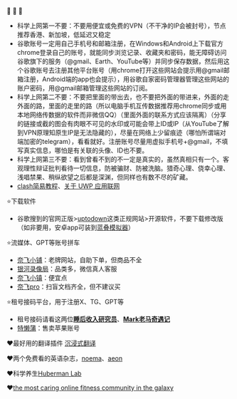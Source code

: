 


:red_circle: :red_circle: :red_circle: 
- 科学上网第一不要：不要用便宜或免费的VPN（不干净的IP会被封号），节点推荐香港、新加坡，低延迟又稳定
- 谷歌账号一定用自己手机号和邮箱注册，在Windows和Android上下载官方chrome登录自己的账号，就能同步浏览记录、收藏夹和密码，能无障碍访问谷歌旗下的服务（@gmail、Earth、YouTube等）并同步保存数据，然后用这个谷歌账号去注册其他平台账号（用chrome打开这些网站会提示用@gmail邮箱注册，Android端的app也会提示），用谷歌自家密码管理器管理这些网站的账户密码，用@gmail邮箱管理这些网站的订阅。
- 科学上网第二不要：不要把里面的带出去，也不要把外面的带进来，外面的走外面的路，里面的走里的路（所以电脑手机互传数据推荐用chrome同步或用本地网络传数据的软件而非微信QQ）（里面外面的联系方式应该隔离）（分享的链接或截的图会有肉眼不可见的水印或可能会带上ID或IP（从YouTube了解到VPN原理知原生IP是无法隐藏的），尽量在网络上少留痕迹（哪怕所谓端对端加密的telegram），看看就好。注册账号尽量用虚拟手机号+@gmail，不填写真实信息，哪怕是有关联的头像、ID也不要。
- 科学上网第三不要：看到曾看不到的不一定是真实的，虽然真相只有一个。客观理性辩证批判看待一切信息，防被骗财、防被洗脑。猎奇心理、侥幸心理、浅唱禁果、稍纵欲望之后都是深渊，但同样也有数不尽的矿藏。
- [clash简易教程](https://doc.boccc.co/zh/)、[关于 UWP 应用联网](https://world.crisp.help/zh/article/clash-for-windows-xvf25w/)

  
:star:下载软件
- 谷歌搜到的官网正版>[uptodown](https://cn.uptodown.com/)这类正规网站>开源软件，不要下载修改版（如非要用，安卓app可装到[蓝叠模拟器](https://www.bluestacks.cn/)）


:star:流媒体、GPT等账号拼车
- [奈飞小铺](https://www.ihezu.cn/)：老牌网站，自助下单，但商品不全
- [银河录像局](https://nf.video/)：品类多，微信真人客服
- [奈飞小镇](https://netflixtown.com/)：便宜点
- [奈飞pro](https://naifei.pro/m/)：扫盲文档齐全，但不建议买

:star:租号接码平台，用于注册X、TG、GPT等
- 租号接码请看这两位[**睡后收入研究员**](https://www.youtube.com/@adong12)、[**Mark老马奇遇记**](https://www.youtube.com/@MarkLaoma)
- [特懒蒲](https://mtcer.com/)：售卖苹果账号
  
:hearts:最好用的翻译插件 [沉浸式翻译](https://immersivetranslate.com/)

:hearts:两个免费看的英语杂志，[noema](https://www.noemamag.com/)、[aeon](https://aeon.co/)

:hearts:科学养生[Huberman Lab](https://www.hubermanlab.com/)

:hearts:[the most caring online fitness community in the galaxy](https://www.nerdfitness.com/)
